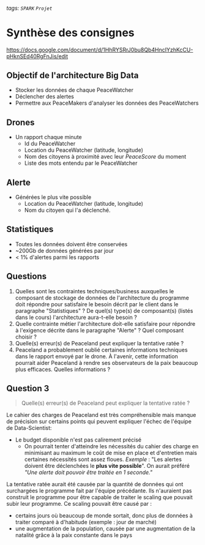 ###### tags: `SPARK` `Projet`

# Synthèse des consignes


https://docs.google.com/document/d/1HhRYSRrJ0bu8Qb4HncIYzhKcCU-pHknSEd40RgFnJis/edit


## Objectif de l'architecture Big Data
* Stocker les données de chaque PeaceWatcher
* Déclencher des alertes
* Permettre aux PeaceMakers d'analyser les données des PeaceWatchers

## Drones
* Un rapport chaque minute
    * Id du PeaceWatcher
    * Location du PeaceWatcher (latitude, longitude)
    * Nom des citoyens à proximité avec leur *PeaceScore* du moment
    * Liste des mots entendu par le PeaceWatcher

## Alerte
* Générées le plus vite possible
    * Location du PeaceWatcher (latitude, longitude)
    * Nom du citoyen qui l'a déclenché.

## Statistiques
* Toutes les données doivent être conservées
* ~200Gb de données générées par jour
* < 1% d'alertes parmi les rapports

## Questions
1. Quelles sont les contraintes techniques/business auxquelles le composant de stockage de données de l'architecture du programme doit répondre pour satisfaire le besoin décrit par le client dans le paragraphe "Statistiques" ? 
De quel(s) type(s) de composant(s) (listés dans le cours) l'architecture aura-t-elle besoin ?
2. Quelle contrainte métier l'architecture doit-elle satisfaire pour répondre à l'exigence décrite dans le paragraphe "Alerte" ? Quel composant choisir ?
3. Quelle(s) erreur(s) de Peaceland peut expliquer la tentative ratée ?
4. Peaceland a probablement oublié certaines informations techniques dans le rapport envoyé par le drone. À l'avenir, cette information pourrait aider Peaceland à rendre ses observateurs de la paix beaucoup plus efficaces. Quelles informations ?



## Question 3

> Quelle(s) erreur(s) de Peaceland peut expliquer la tentative ratée ?

Le cahier des charges de Peaceland est très compréhensible mais manque de précision sur certains points qui peuvent expliquer l'échec de l'équipe de Data-Scientist:
* Le budget disponible n'est pas calirement précisé
    * On pourrait tenter d'atteindre les nécessités du cahier des charge en minimisant au maximum le coût de mise en place et d'entretien mais certaines nécessités sont assez floues. *Exemple* : "Les alertes doivent être déclenchées le **plus vite possible**". On aurait préféré *"Une alerte doit pouvoir être traitée en 1 seconde."*

La tentative ratée aurait été causée par la quantité de données qui ont surchargées le programme fait par l'équipe précédante. Ils n'auraient pas construit le programme pour être capable de traiter le scaling que pouvait subir leur programme. 
Ce scaling pouvait être causé par :
* certains jours où beaucoup de monde sortait, donc plus de données à traiter comparé à d'habitude (exemple : jour de marché)
* une augmentation de la population, causée par une augmentation de la natalité grâce à la paix constante dans le pays
